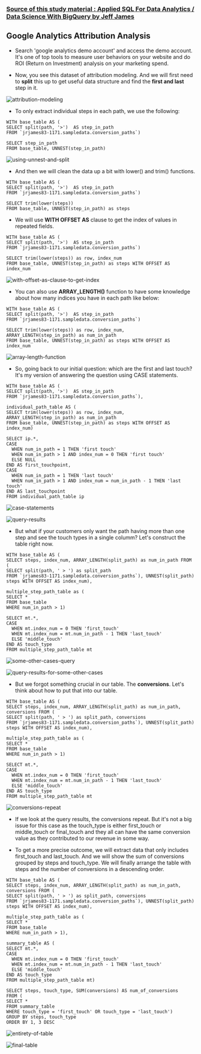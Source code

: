 ### [Source of this study material : Applied SQL For Data Analytics / Data Science With BigQuery by Jeff James](https://www.udemy.com/course/applied-sql-for-data-analytics-data-science-with-bigquery/)


## Google Analytics Attribution Analysis

- Search 'google analytics demo account' and access the demo account. It's one of top tools to measure user behaviors on your website and do ROI (Return on Investment) analysis on your marketing spend.


- Now, you see this dataset of attribution modeling. And we will first need to **split** this up to get useful data structure and find the **first and last** step in it.


![attribution-modeling](/pictures/BigQuery/google-analytics-attribution-analysis/attribution-modeling.PNG "attribution modeling")


- To only extract individual steps in each path, we use the following:


```
WITH base_table AS (
SELECT split(path, '>')  AS step_in_path
FROM `jrjames83-1171.sampledata.conversion_paths`)

SELECT step_in_path
FROM base_table, UNNEST(step_in_path)
```


![using-unnest-and-split](/pictures/BigQuery/google-analytics-attribution-analysis/using-unnest-and-split.PNG "usign unnest and split")


- And then we will clean the data up a bit with lower() and trim() functions.


```
WITH base_table AS (
SELECT split(path, '>')  AS step_in_path
FROM `jrjames83-1171.sampledata.conversion_paths`)

SELECT trim(lower(steps))
FROM base_table, UNNEST(step_in_path) as steps
```


- We will use **WITH OFFSET AS** clause to get the index of values in repeated fields.


```
WITH base_table AS (
SELECT split(path, '>')  AS step_in_path
FROM `jrjames83-1171.sampledata.conversion_paths`)

SELECT trim(lower(steps)) as row, index_num
FROM base_table, UNNEST(step_in_path) as steps WITH OFFSET AS index_num
```


![with-offset-as-clause-to-get-index](/pictures/BigQuery/google-analytics-attribution-analysis/with-offset-as-to-get-index.PNG "WITH OFFSET AS clause to get index for each repeated field")


- You can also use **ARRAY_LENGTH()** function to have some knowledge about how many indices you have in each path like below:


```
WITH base_table AS (
SELECT split(path, '>')  AS step_in_path
FROM `jrjames83-1171.sampledata.conversion_paths`)

SELECT trim(lower(steps)) as row, index_num, ARRAY_LENGTH(step_in_path) as num_in_path
FROM base_table, UNNEST(step_in_path) as steps WITH OFFSET AS index_num
```


![array-length-function](/pictures/BigQuery/google-analytics-attribution-analysis/array-length-function.PNG "array length function")


- So, going back to our initial question: which are the first and last touch? It's my version of answering the question using CASE statements.


```
WITH base_table AS (
SELECT split(path, '>')  AS step_in_path
FROM `jrjames83-1171.sampledata.conversion_paths`),

individual_path_table AS (
SELECT trim(lower(steps)) as row, index_num, ARRAY_LENGTH(step_in_path) as num_in_path
FROM base_table, UNNEST(step_in_path) as steps WITH OFFSET AS index_num)

SELECT ip.*,
CASE
  WHEN num_in_path = 1 THEN 'first touch'
  WHEN num_in_path > 1 AND index_num = 0 THEN 'first touch'
  ELSE NULL
END AS first_touchpoint,
CASE
  WHEN num_in_path = 1 THEN 'last touch'
  WHEN num_in_path > 1 AND index_num = num_in_path - 1 THEN 'last touch'
END AS last_touchpoint
FROM individual_path_table ip
```


![case-statements](/pictures/BigQuery/google-analytics-attribution-analysis/case-statements.PNG "case statements")


![query-results](/pictures/BigQuery/google-analytics-attribution-analysis/query-results.PNG "query results")


-  But what if your customers only want the path having more than one step and see the touch types in a single columm? Let's construct the table right now.


```
WITH base_table AS (
SELECT steps, index_num, ARRAY_LENGTH(split_path) as num_in_path FROM (
SELECT split(path, ' > ') as split_path
FROM `jrjames83-1171.sampledata.conversion_paths`), UNNEST(split_path) steps WITH OFFSET AS index_num),

multiple_step_path_table as (
SELECT *
FROM base_table
WHERE num_in_path > 1)

SELECT mt.*,
CASE
  WHEN mt.index_num = 0 THEN 'first_touch'
  WHEN mt.index_num = mt.num_in_path - 1 THEN 'last_touch'
  ELSE 'middle_touch'
END AS touch_type
FROM multiple_step_path_table mt
```


![some-other-cases-query](/pictures/BigQuery/google-analytics-attribution-analysis/some-other-cases.PNG "some other cases")


![query-results-for-some-other-cases](/pictures/BigQuery/google-analytics-attribution-analysis/query-reuslt-for-other-cases.PNG "query results for other cases")



- But we forgot something crucial in our table. The **conversions**. Let's think about how to put that into our table.


```
WITH base_table AS (
SELECT steps, index_num, ARRAY_LENGTH(split_path) as num_in_path, conversions FROM (
SELECT split(path, ' > ') as split_path, conversions
FROM `jrjames83-1171.sampledata.conversion_paths`), UNNEST(split_path) steps WITH OFFSET AS index_num),

multiple_step_path_table as (
SELECT *
FROM base_table
WHERE num_in_path > 1)

SELECT mt.*,
CASE
  WHEN mt.index_num = 0 THEN 'first_touch'
  WHEN mt.index_num = mt.num_in_path - 1 THEN 'last_touch'
  ELSE 'middle_touch'
END AS touch_type
FROM multiple_step_path_table mt
```


![conversions-repeat](/pictures/BigQuery/google-analytics-attribution-analysis/conversions-repeat.PNG "conversions repeat")


- If we look at the query results, the conversions repeat. But it's not a big issue for this case as the touch_type is either first_touch or middle_touch or final_touch and they all can have the same conversion value as they contributed to our revenue in some way.


- To get a more precise outcome, we will extract data that only includes first_touch and last_touch. And we will show the sum of conversions grouped by steps and touch_type. We will finally arrange the table with steps and the number of conversions in a descending order.


```
WITH base_table AS (
SELECT steps, index_num, ARRAY_LENGTH(split_path) as num_in_path, conversions FROM (
SELECT split(path, ' > ') as split_path, conversions
FROM `jrjames83-1171.sampledata.conversion_paths`), UNNEST(split_path) steps WITH OFFSET AS index_num),

multiple_step_path_table as (
SELECT *
FROM base_table
WHERE num_in_path > 1),

summary_table AS (
SELECT mt.*,
CASE
  WHEN mt.index_num = 0 THEN 'first_touch'
  WHEN mt.index_num = mt.num_in_path - 1 THEN 'last_touch'
  ELSE 'middle_touch'
END AS touch_type
FROM multiple_step_path_table mt)

SELECT steps, touch_type, SUM(conversions) AS num_of_conversions
FROM (
SELECT *
FROM summary_table
WHERE touch_type = 'first_touch' OR touch_type = 'last_touch')
GROUP BY steps, touch_type
ORDER BY 1, 3 DESC
```


![entirety-of-table](/pictures/BigQuery/google-analytics-attribution-analysis/entirety_of_table.PNG "entirety of query")


![final-table](/pictures/BigQuery/google-analytics-attribution-analysis/final-table.PNG "final table")
